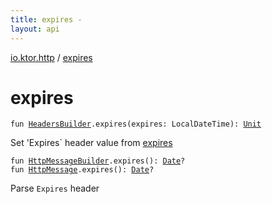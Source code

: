 ```yaml
---
title: expires - 
layout: api
---
```


<div class='api-docs-breadcrumbs'><a href="index.html">io.ktor.http</a> / <a href="./expires.html">expires</a></div>

# expires

<div class="overload-group" markdown="1">

<div class="signature"><code><span class="keyword">fun </span><a href="-headers-builder/index.html"><span class="identifier">HeadersBuilder</span></a><span class="symbol">.</span><span class="identifier">expires</span><span class="symbol">(</span><span class="parameterName" id="io.ktor.http$expires(io.ktor.http.HeadersBuilder, java.time.LocalDateTime)/expires">expires</span><span class="symbol">:</span>&nbsp;<span class="identifier">LocalDateTime</span><span class="symbol">)</span><span class="symbol">: </span><a href="https://kotlinlang.org/api/latest/jvm/stdlib/kotlin/-unit/index.html"><span class="identifier">Unit</span></a></code></div>

Set 'Expires` header value from <a href="expires.html#io.ktor.http$expires(io.ktor.http.HeadersBuilder, java.time.LocalDateTime)/expires">expires</a>

</div>
<div class="overload-group" markdown="1">

<div class="signature"><code><span class="keyword">fun </span><a href="-http-message-builder/index.html"><span class="identifier">HttpMessageBuilder</span></a><span class="symbol">.</span><span class="identifier">expires</span><span class="symbol">(</span><span class="symbol">)</span><span class="symbol">: </span><a href="http://docs.oracle.com/javase/6/docs/api/java/util/Date.html"><span class="identifier">Date</span></a><span class="symbol">?</span></code></div>

<div class="signature"><code><span class="keyword">fun </span><a href="-http-message/index.html"><span class="identifier">HttpMessage</span></a><span class="symbol">.</span><span class="identifier">expires</span><span class="symbol">(</span><span class="symbol">)</span><span class="symbol">: </span><a href="http://docs.oracle.com/javase/6/docs/api/java/util/Date.html"><span class="identifier">Date</span></a><span class="symbol">?</span></code></div>

Parse <code>Expires</code> header

</div>
